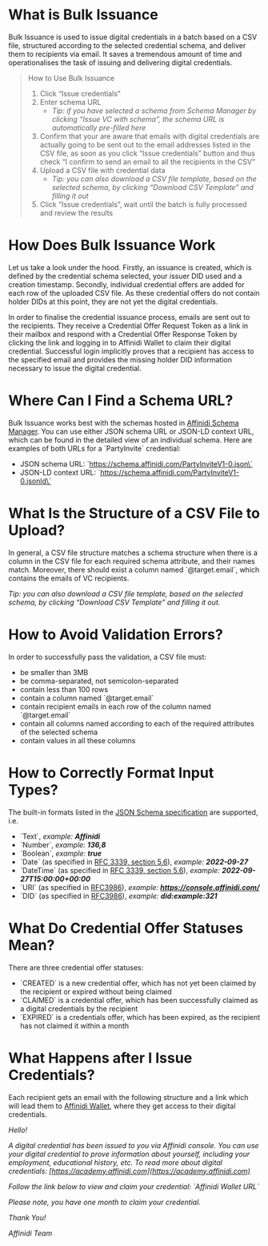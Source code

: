 # What is Bulk Issuance

Bulk Issuance is used to issue digital credentials in a batch based on a CSV file, structured according to the selected credential schema, and deliver them to recipients via email. It saves a tremendous amount of time and operationalises the task of issuing and delivering digital credentials.

> How to Use Bulk Issuance
> 1. Click “Issue credentials”
> 2. Enter schema URL
>    * _Tip: if you have selected a schema from Schema Manager by clicking “Issue VC with schema”, the schema URL is automatically pre-filled here_
> 3. Confirm that your are aware that emails with digital credentials are actually going to be sent out to the email addresses listed in the CSV file, as soon as you click “Issue credentials” button and thus check “I confirm to send an email to all the recipients in the CSV”
> 4. Upload a CSV file with credential data
>    * _Tip: you can also download a CSV file template, based on the selected schema, by clicking “Download CSV Template” and filling it out_
> 5. Click “Issue credentials”, wait until the batch is fully processed and review the results

# How Does Bulk Issuance Work

Let us take a look under the hood. Firstly, an issuance is created, which is defined by the credential schema selected, your issuer DID used and a creation timestamp. Secondly, individual credential offers are added for each row of the uploaded CSV file. As these credential offers do not contain holder DIDs at this point, they are not yet the digital credentials.

In order to finalise the credential issuance process, emails are sent out to the recipients. They receive a Credential Offer Request Token as a link in their mailbox and respond with a Credential Offer Response Token by clicking the link and logging in to Affinidi Wallet to claim their digital credential. Successful login implicitly proves that a recipient has access to the specified email and provides the missing holder DID information necessary to issue the digital credential.

# Where Can I Find a Schema URL?

Bulk Issuance works best with the schemas hosted in [Affinidi Schema Manager](https://console.affinidi.com/schema-manager). You can use either JSON schema URL or JSON-LD context URL, which can be found in the detailed view of an individual schema. Here are examples of both URLs for a \`PartyInvite\` credential:
* JSON schema URL: \`https://schema.affinidi.com/PartyInviteV1-0.json\`
* JSON-LD context URL: \`https://schema.affinidi.com/PartyInviteV1-0.jsonld\`

# What Is the Structure of a CSV File to Upload?

In general, a CSV file structure matches a schema structure when there is a column in the CSV file for each required schema attribute, and their names match. Moreover, there should exist a column named \`@target.email\`, which contains the emails of VC recipients.

_Tip: you can also download a CSV file template, based on the selected schema, by clicking “Download CSV Template” and filling it out._

# How to Avoid Validation Errors?

In order to successfully pass the validation, a CSV file must:
* be smaller than 3MB
* be comma-separated, not semicolon-separated
* contain less than 100 rows
* contain a column named \`@target.email\`
* contain recipient emails in each row of the column named \`@target.email\`
* contain all columns named according to each of the required attributes of the selected schema
* contain values in all these columns

# How to Correctly Format Input Types?

The built-in formats listed in the [JSON Schema specification](https://json-schema.org/draft/2020-12/json-schema-validation.html#name-defined-formats) are supported, i.e.
* \`Text\`, _example: **Affinidi**_
* \`Number\`, _example: **136,8**_
* \`Boolean\`, _example: **true**_
* \`Date\` (as specified in [RFC 3339, section 5.6](https://tools.ietf.org/html/rfc3339#section-5.6)), _example: **2022-09-27**_
* \`DateTime\` (as specified in [RFC 3339, section 5.6](https://tools.ietf.org/html/rfc3339#section-5.6)), _example: **2022-09-27T15:00:00+00:00**_
* \`URI\` (as specified in [RFC3986](https://tools.ietf.org/html/rfc3986)), _example: **https://console.affinidi.com/**_
* \`DID\` (as specified in [RFC3986](https://tools.ietf.org/html/rfc3986)), _example: **did:example:321**_

# What Do Credential Offer Statuses Mean?

There are three credential offer statuses:
* \`CREATED\` is a new credential offer, which has not yet been claimed by the recipient or expired without being claimed
* \`CLAIMED\` is a credential offer, which has been successfully claimed as a digital credentials by the recipient
* \`EXPIRED\` is a credentials offer, which has been expired, as the recipient has not claimed it within a month

# What Happens after I Issue Credentials?

Each recipient gets an email with the following structure and a link which will lead them to [Affinidi Wallet](https://wallet.affinidi.com/), where they get access to their digital credentials.



_Hello!_

_A digital credential has been issued to you via Affinidi console._
_You can use your digital credential to prove information about yourself, including your employment, educational history, etc._
_To read more about digital credentials: [https://academy.affinidi.com](https://academy.affinidi.com)_

_Follow the link below to view and claim your credential: \`Affinidi Wallet URL\`_

_Please note, you have one month to claim your credential._

_Thank You!_

_Affinidi Team_

#